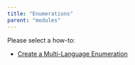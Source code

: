 ```yaml
---
title: "Enumerations"
parent: "modules"
---
```

Please select a how-to:

*   [Create a Multi-Language Enumeration](create-a-multi-language-enumeration)
